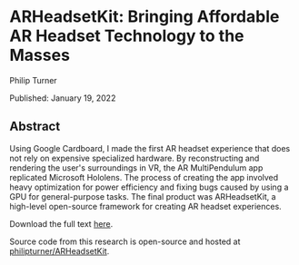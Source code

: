 # ARHeadsetKit: Bringing Affordable AR Headset Technology to the Masses

Philip Turner

Published: January 19, 2022

## Abstract

Using Google Cardboard, I made the first AR headset experience that does not rely on expensive specialized hardware. By reconstructing and rendering the user's surroundings in VR, the AR MultiPendulum app replicated Microsoft Hololens. The process of creating the app involved heavy optimization for power efficiency and fixing bugs caused by using a GPU for general-purpose tasks. The final product was ARHeadsetKit, a high-level open-source framework for creating AR headset experiences.

Download the full text [here](https://github.com/philipturner/arheadsetkit-research-paper/raw/main/Affordable%20AR%20Headset%20Technology%20for%20the%20Masses.pdf).

Source code from this research is open-source and hosted at [philipturner/ARHeadsetKit](https://github.com/philipturner/ARHeadsetKit).
